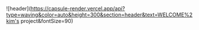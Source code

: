 ![header](https://capsule-render.vercel.app/api?type=waving&color=auto&height=300&section=header&text=WELCOME%2kim's project&fontSize=90)
